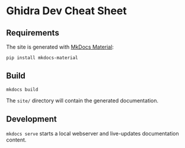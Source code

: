 # Ghidra Dev Cheat Sheet

## Requirements

The site is generated with [MkDocs Material](https://github.com/squidfunk/mkdocs-material):

`pip install mkdocs-material`

## Build

`mkdocs build`

The `site/` directory will contain the generated documentation.

## Development

`mkdocs serve` starts a local webserver and live-updates documentation content.


